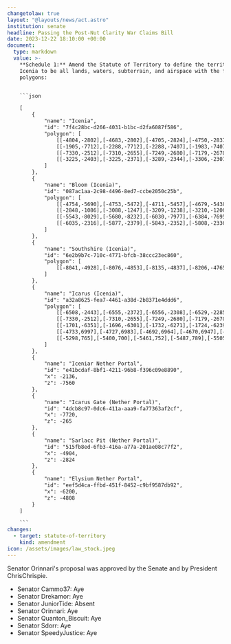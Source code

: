 ```yaml
---
changetolaw: true
layout: "@layouts/news/act.astro"
institution: senate
headline: Passing the Post-Nut Clarity War Claims Bill
date: 2023-12-22 18:10:00 +00:00
document:
  type: markdown
  value: >-
    **Schedule 1:** Amend the Statute of Territory to define the territory of
    Icenia to be all lands, waters, subterrain, and airspace with the following
    polygons:


    ```json

    [
        {
            "name": "Icenia",
            "id": "7f4c28bc-d266-4031-b1bc-d2fa6087f586",
            "polygon": [
                [[-4804,-2802],[-4683,-2802],[-4705,-2824],[-4750,-2837],[-4734,-2876],[-4737,-2912],[-4720,-2943],[-4719,-2973],[-4707,-2990],[-4690,-2998],[-4690,-3020],[-4673,-3047],[-4632,-3091],[-4581,-3114],[-4563,-3139],[-4554,-3173],[-4528,-3189],[-4507,-3175],[-4481,-3168],[-4489,-3130],[-4464,-3113],[-4463,-3065],[-4438,-3047],[-4399,-3061],[-4381,-3060],[-4348,-3068],[-4313,-3053],[-4271,-3096],[-4245,-3113],[-3759,-3112],[-3738,-3114],[-3730,-3129],[-3723,-3149],[-3680,-3170],[-3699,-3192],[-3695,-3214],[-3690,-3229],[-3711,-3235],[-3729,-3271],[-3730,-3284],[-3738,-3293],[-3729,-3299],[-3739,-3340],[-3760,-3340],[-3760,-3370],[-3785,-3390],[-3790,-3430],[-3769,-3444],[-3756,-3464],[-3743,-3465],[-3716,-3432],[-3693,-3441],[-3674,-3457],[-3661,-3441],[-3647,-3441],[-3636,-3449],[-3615,-3449],[-3603,-3442],[-3560,-3442],[-3542,-3433],[-3517,-3456],[-3482,-3432],[-3400,-3458],[-2587,-3458],[-2605,-3762],[-2838,-4042],[-2700,-4530],[-2440,-4610],[-2292,-4914],[-2150,-5120],[-1777,-5481],[-1890,-5595],[-2001,-5679],[-2024,-5828],[-2034,-5984],[-2228,-6180],[-2364,-6416],[-2641,-6848],[-2754,-6909],[-2790,-6966],[-2799,-7019],[-2841,-7053],[-2846,-7158],[-3187,-7228],[-3704,-7151],[-4265,-7294],[-3968,-6941],[-3928,-6482],[-3718,-6266],[-3671,-6259],[-3673,-5866],[-3601,-5774],[-3556,-5764],[-3532,-5743],[-3526,-5687],[-3538,-5634],[-3489,-5572],[-3464,-5558],[-3410,-5570],[-3402,-5528],[-3433,-5516],[-3452,-5477],[-3506,-5438],[-3565,-5376],[-3605,-5390],[-3653,-5386],[-3676,-5361],[-3718,-5346],[-3749,-5311],[-3777,-5326],[-3876,-5302],[-3926,-5341],[-3974,-5331],[-4014,-5308],[-4022,-5277],[-4058,-5268],[-4074,-5303],[-4089,-5313],[-4098,-5336],[-4154,-5336],[-4182,-5352],[-4211,-5344],[-4284,-5334],[-4451,-5333],[-4476,-5361],[-4510,-5361],[-4653,-5430],[-4679,-5438],[-4711,-5457],[-4753,-5472],[-4754,-5690],[-4776,-5676],[-4851,-5714],[-4898,-5693],[-5033,-5702],[-5060,-5810],[-5150,-5817],[-5203,-5865],[-5253,-5833],[-5347,-5836],[-5397,-5746],[-5434,-5741],[-5500,-5660],[-5498,-5581],[-5538,-5547],[-5570,-5559],[-5602,-5523],[-5442,-5433],[-5391,-5435],[-5272,-5279],[-5376,-5152],[-5391,-5090],[-5812,-5152],[-6057,-4955],[-6277,-4957],[-6279,-4919],[-6310,-4910],[-6345,-4933],[-6385,-4903],[-6458,-4960],[-6477,-4928],[-6485,-4908],[-6513,-4890],[-6479,-4873],[-6476,-4841],[-6540,-4766],[-6524,-4750],[-6523,-4713],[-6570,-4667],[-6602,-4648],[-6612,-4631],[-6595,-4610],[-6563,-4621],[-6541,-4611],[-6549,-4593],[-6545,-4567],[-6524,-4564],[-6526,-4535],[-6486,-4515],[-6469,-4536],[-6469,-4555],[-6432,-4548],[-6404,-4435],[-6421,-4415],[-6403,-4380],[-6456,-4343],[-6453,-4319],[-6489,-4283],[-6475,-4261],[-6485,-4252],[-6504,-4263],[-6539,-4270],[-6538,-4235],[-6512,-4223],[-6480,-4222],[-6450,-4209],[-6450,-4189],[-6461,-4171],[-6452,-4145],[-6423,-4147],[-6388,-4172],[-6363,-4204],[-6256,-4157],[-6243,-4136],[-6210,-4111],[-6205,-4083],[-6226,-4063],[-6219,-4042],[-6175,-4041],[-6151,-4061],[-6107,-4068],[-6083,-4050],[-6013,-4039],[-5978,-4005],[-5978,-3984],[-6010,-3965],[-6013,-3937],[-6047,-3887],[-6082,-3919],[-6113,-3891],[-6112,-3845],[-6083,-3814],[-6064,-3837],[-6036,-3836],[-6029,-3797],[-5989,-3776],[-5989,-3754],[-6002,-3742],[-6001,-3720],[-5978,-3702],[-5959,-3674],[-5917,-3668],[-5892,-3682],[-5897,-3710],[-5889,-3725],[-5872,-3740],[-5856,-3776],[-5819,-3771],[-5787,-3795],[-5768,-3822],[-5735,-3846],[-5703,-3837],[-5696,-3793],[-5667,-3794],[-5631,-3780],[-5591,-3793],[-5561,-3745],[-5569,-3711],[-5556,-3682],[-5552,-3649],[-5523,-3572],[-5510,-3555],[-5482,-3526],[-5458,-3477],[-5462,-3408],[-5442,-3326],[-5471,-3297],[-5406,-3292],[-5390,-3255],[-5348,-3211],[-5228,-3212],[-5185,-3212],[-5139,-3181],[-5120,-3165],[-5077,-3143],[-5049,-3091],[-5066,-3086],[-5068,-3070],[-5088,-3062],[-5090,-3039],[-5132,-3023],[-5155,-2999],[-5154,-2959],[-5129,-2931],[-5132,-2922],[-5004,-2922],[-5004,-2724],[-4804,-2724]],
                [[-1905,-7712],[-2288,-7712],[-2288,-7407],[-1983,-7407],[-1946,-7416],[-1914,-7408],[-1885,-7428],[-1861,-7425],[-1833,-7450],[-1826,-7475],[-1843,-7568],[-1838,-7643],[-1861,-7673],[-1879,-7696]],
                [[-7330,-2512],[-7310,-2655],[-7249,-2680],[-7179,-2670],[-7152,-2612],[-7115,-2584],[-7053,-2552],[-6979,-2538],[-6960,-2425],[-7012,-2348],[-7066,-2298],[-7159,-2297],[-7273,-2320],[-7286,-2369],[-7324,-2397]],
                [[-3225,-2403],[-3225,-2371],[-3289,-2344],[-3306,-2307],[-3262,-2247],[-3230,-2257],[-3206,-2278],[-3202,-2303],[-3187,-2325],[-3165,-2338],[-3150,-2361],[-3135,-2375],[-3089,-2360],[-3089,-2245],[-2957,-2245],[-2936,-2218],[-2926,-2198],[-2918,-2163],[-2847,-2166],[-2789,-2239],[-2762,-2248],[-2749,-2264],[-2689,-2304],[-2627,-2280],[-2603,-2309],[-2599,-2374],[-2562,-2424],[-2688,-2687],[-2713,-2703],[-2743,-2708],[-2777,-2730],[-2843,-2730],[-2870,-2753],[-2897,-2866],[-2933,-2895],[-2969,-2874],[-2991,-2896],[-3043,-2893],[-3079,-2865],[-3051,-2823],[-3029,-2813],[-3023,-2756],[-3046,-2724],[-3088,-2695],[-3122,-2625],[-3170,-2630],[-3208,-2609],[-3214,-2586],[-3222,-2562],[-3200,-2500],[-3194,-2449]]
            ]
        },
        {
            "name": "Bloom (Icenia)",
            "id": "087ac1aa-2c98-4496-8ed7-ccbe2050c25b",
            "polygon": [
                [[-4754,-5690],[-4753,-5472],[-4711,-5457],[-4679,-5438],[-4653,-5430],[-4510,-5361],[-4476,-5361],[-4451,-5333],[-4284,-5334],[-4211,-5344],[-4182,-5352],[-4154,-5336],[-4098,-5336],[-4089,-5313],[-4074,-5303],[-4058,-5268],[-4022,-5277],[-4014,-5308],[-3974,-5331],[-3926,-5341],[-3876,-5302],[-3777,-5326],[-3749,-5311],[-3718,-5346],[-3676,-5361],[-3653,-5386],[-3605,-5390],[-3565,-5376],[-3506,-5438],[-3452,-5477],[-3433,-5516],[-3402,-5528],[-3410,-5570],[-3464,-5558],[-3489,-5572],[-3538,-5634],[-3526,-5687],[-3532,-5743],[-3556,-5764],[-3601,-5774],[-3673,-5866],[-3671,-6259],[-3718,-6266],[-3928,-6482],[-3968,-6941],[-4265,-7294],[-4536,-7142],[-4584,-7083],[-4729,-7043],[-4764,-6927],[-4841,-6857],[-4845,-6833],[-4869,-6792],[-4829,-6736],[-4886,-6674],[-4878,-6576],[-4776,-6421],[-4757,-6324],[-4760,-6311],[-4767,-6301],[-4767,-6294],[-4754,-6263],[-4717,-6204],[-4704,-6197],[-4680,-6189],[-4690,-6136],[-4754,-6108],[-4700,-6017],[-4651,-5976],[-4685,-5786],[-4716,-5713]],
                [[-2848,-1086],[-3088,-1247],[-3209,-1238],[-3210,-1206],[-3238,-1205],[-3261,-1215],[-3335,-1176],[-3329,-1106],[-3358,-1077],[-3400,-1079],[-3445,-1041],[-3443,-970],[-3488,-967],[-3501,-982],[-3520,-984],[-3537,-1004],[-3536,-1036],[-3642,-1039],[-3694,-1033],[-3705,-1087],[-3720,-1110],[-3723,-1155],[-3746,-1166],[-3763,-1148],[-3763,-1111],[-3783,-1082],[-3808,-1061],[-3843,-1065],[-3855,-1026],[-3877,-1010],[-3919,-1007],[-3944,-1014],[-3944,-893],[-3889,-825],[-3710,-593],[-3667,-554],[-3662,-472],[-3612,-438],[-3579,-472],[-3602,-527],[-3584,-556],[-3551,-554],[-3492,-604],[-3445,-585],[-3408,-577],[-3385,-562],[-3338,-601],[-3314,-614],[-3287,-666],[-3261,-662],[-3248,-639],[-3225,-615],[-3205,-614],[-3178,-645],[-3154,-645],[-3152,-610],[-3140,-590],[-3117,-578],[-3105,-558],[-3060,-547],[-3060,-528],[-3057,-524],[-3018,-524],[-2991,-495],[-2976,-489],[-2943,-453],[-2943,-445],[-2933,-436],[-2919,-429],[-2656,-429],[-2635,-443],[-2623,-457],[-2623,-476],[-2624,-491],[-2542,-542],[-2539,-576],[-2489,-622],[-2482,-664],[-2418,-735],[-2408,-774],[-2320,-790],[-2320,-850],[-2200,-1000],[-2200,-1100],[-2740,-1099]],
                [[-5543,-8029],[-5680,-8232],[-6030,-7977],[-6384,-7695],[-6001,-7267],[-5671,-6957],[-5081,-7288],[-5026,-7363],[-4980,-7458],[-5116,-7559],[-5113,-7626],[-5200,-7690],[-5200,-7750],[-5200,-7850],[-5230,-7910],[-5300,-7980],[-5350,-8100],[-5420,-8100],[-5436,-8140],[-5466,-8140],[-5499,-8071]],
                [[-6035,-2316],[-5877,-2379],[-5843,-2352],[-5808,-2336],[-5723,-2248],[-5723,-2196],[-5761,-2151],[-5764,-1984],[-5840,-1844],[-5884,-1858],[-5909,-1895],[-5936,-1924],[-5984,-1929],[-5983,-2168],[-5992,-2227],[-6015,-2256],[-6030,-2291]]
            ]
        },
        {
            "name": "Southshire (Icenia)",
            "id": "6e2b9b7c-710c-4771-bfcb-38ccc23ec860",
            "polygon": [
                [[-8041,-4928],[-8076,-4853],[-8135,-4837],[-8206,-4765],[-8231,-4790],[-8324,-4966],[-8289,-5002],[-8250,-5004],[-8239,-5062],[-8187,-5078],[-8195,-5115],[-8134,-5170],[-8096,-5154],[-7967,-5287],[-7991,-5338],[-8054,-5378],[-8075,-5411],[-8043,-5438],[-8006,-5452],[-8003,-5478],[-8040,-5514],[-8058,-5607],[-8086,-5622],[-8121,-5622],[-8145,-5612],[-8164,-5630],[-8184,-5693],[-8158,-5711],[-8124,-5708],[-8112,-5735],[-8066,-5732],[-8049,-5741],[-8037,-5772],[-8004,-5761],[-7980,-5779],[-7994,-5853],[-7926,-5889],[-7888,-5876],[-7848,-5907],[-7821,-5887],[-7809,-5826],[-7724,-5791],[-7810,-5640],[-7703,-5578],[-7658,-5615],[-7679,-5667],[-7615,-5679],[-7553,-5723],[-7560,-5832],[-7523,-5859],[-7522,-5900],[-7413,-5930],[-7323,-5734],[-7274,-5729],[-7209,-5658],[-7206,-5605],[-6993,-5433],[-6736,-5433],[-6722,-5493],[-6700,-5517],[-6669,-5504],[-6666,-5454],[-6647,-5437],[-6650,-5379],[-6607,-5351],[-6574,-5362],[-6553,-5350],[-6520,-5310],[-6486,-5290],[-6437,-5286],[-6463,-5235],[-6441,-5204],[-6473,-5071],[-6457,-5026],[-6473,-4974],[-6458,-4960],[-6477,-4928],[-6485,-4908],[-6513,-4890],[-6479,-4873],[-6476,-4841],[-6540,-4766],[-6524,-4750],[-6523,-4713],[-6570,-4667],[-6602,-4648],[-6612,-4631],[-6595,-4610],[-6563,-4621],[-6541,-4611],[-6549,-4593],[-6545,-4567],[-6524,-4564],[-6526,-4535],[-6486,-4515],[-6469,-4536],[-6469,-4555],[-6432,-4548],[-6404,-4435],[-6421,-4415],[-6403,-4380],[-6456,-4343],[-6453,-4319],[-6489,-4283],[-6475,-4261],[-6485,-4252],[-6504,-4263],[-6539,-4270],[-6538,-4235],[-6512,-4223],[-6480,-4222],[-6450,-4209],[-6450,-4189],[-6461,-4171],[-6452,-4145],[-6504,-4100],[-6630,-4086],[-6647,-4056],[-6681,-4033],[-6703,-4042],[-6713,-4062],[-6697,-4104],[-6714,-4144],[-6814,-4211],[-6857,-4208],[-6891,-4260],[-6891,-4290],[-6918,-4317],[-6824,-4389],[-6850,-4418],[-6917,-4448],[-6948,-4445],[-6969,-4400],[-6995,-4390],[-7009,-4359],[-7033,-4335],[-7034,-4306],[-7068,-4304],[-7112,-4223],[-7201,-4169],[-7255,-4195],[-7334,-4164],[-7385,-4244],[-7421,-4258],[-7440,-4347],[-7497,-4374],[-7538,-4350],[-7587,-4270],[-7665,-4323],[-7725,-4339],[-7763,-4407],[-7844,-4493],[-7826,-4565],[-7797,-4594],[-7791,-4652],[-7861,-4710],[-7849,-4747],[-7867,-4776],[-7892,-4773],[-7919,-4801],[-7838,-4906],[-7867,-4937],[-7853,-4960],[-7881,-4999],[-7909,-4998],[-7929,-4945],[-7992,-4945]]
            ]
        },
        {
            "name": "Icarus (Icenia)",
            "id": "a32a8625-fea7-4461-a38d-2b8371e4ddd6",
            "polygon": [
                [[-6508,-2443],[-6555,-2372],[-6556,-2308],[-6529,-2285],[-6548,-2229],[-6583,-2236],[-6719,-2161],[-6735,-2125],[-6713,-2087],[-6743,-2033],[-6790,-2028],[-6804,-1984],[-6843,-1998],[-6891,-1959],[-6936,-1985],[-6971,-2032],[-7026,-2011],[-7082,-1920],[-7129,-1764],[-7379,-1673],[-7710,-1718],[-8022,-2436],[-8172,-2468],[-8200,-2471],[-8287,-2505],[-8382,-2540],[-8463,-2553],[-8526,-2571],[-8625,-2580],[-8617,-2593],[-8626,-2610],[-8611,-2620],[-8610,-2635],[-8606,-2639],[-8597,-2632],[-8578,-2629],[-8567,-2634],[-8565,-2643],[-8561,-2649],[-8561,-2668],[-8549,-2690],[-8543,-2697],[-8532,-2701],[-8523,-2709],[-8521,-2717],[-8521,-2722],[-8515,-2725],[-8511,-2732],[-8517,-2742],[-8527,-2753],[-8543,-2762],[-8547,-2767],[-8556,-2769],[-8568,-2762],[-8576,-2763],[-8576,-2748],[-8593,-2735],[-8611,-2724],[-8619,-2721],[-8632,-2737],[-8643,-2737],[-8661,-2719],[-8672,-2733],[-8687,-2736],[-8701,-2751],[-8709,-2745],[-8714,-2734],[-8742,-2723],[-8744,-2745],[-8756,-2746],[-8772,-2764],[-8769,-2788],[-8778,-2789],[-8785,-2787],[-8798,-2758],[-8806,-2747],[-8822,-2743],[-8835,-2729],[-8863,-2707],[-8886,-2668],[-8900,-2683],[-8920,-2682],[-8931,-2678],[-8939,-2666],[-8939,-2653],[-8934,-2631],[-8916,-2617],[-8888,-2580],[-8887,-2550],[-8914,-2516],[-8938,-2508],[-9001,-2365],[-9052,-2336],[-9052,-2327],[-9032,-2292],[-9056,-2271],[-9055,-2259],[-8987,-2221],[-9001,-2181],[-9003,-2155],[-9010,-2119],[-9024,-2111],[-9035,-2106],[-9045,-2107],[-9076,-2055],[-9062,-2038],[-9013,-2016],[-8949,-1976],[-8916,-1920],[-8890,-1882],[-8862,-1851],[-8858,-1833],[-8868,-1819],[-8854,-1807],[-8845,-1784],[-8807,-1783],[-8798,-1795],[-8779,-1796],[-8778,-1791],[-8759,-1790],[-8759,-1783],[-8745,-1783],[-8745,-1770],[-8739,-1770],[-8739,-1750],[-8752,-1749],[-8752,-1737],[-8759,-1735],[-8759,-1729],[-8805,-1730],[-8806,-1704],[-8812,-1703],[-8813,-1696],[-8825,-1696],[-8826,-1689],[-8832,-1689],[-8832,-1670],[-8838,-1669],[-8839,-1656],[-8832,-1656],[-8832,-1642],[-8825,-1643],[-8825,-1629],[-8832,-1629],[-8832,-1616],[-8839,-1616],[-8839,-1596],[-8845,-1596],[-8845,-1582],[-8852,-1582],[-8852,-1569],[-8865,-1569],[-8865,-1556],[-8878,-1556],[-8878,-1544],[-8886,-1542],[-8886,-1510],[-8892,-1509],[-8893,-1497],[-8885,-1496],[-8844,-1523],[-8805,-1542],[-8792,-1543],[-8758,-1497],[-8752,-1496],[-8718,-1523],[-8695,-1517],[-8677,-1517],[-8658,-1543],[-8629,-1556],[-8625,-1550],[-8612,-1549],[-8612,-1537],[-8597,-1523],[-8580,-1523],[-8578,-1516],[-8566,-1513],[-8559,-1503],[-8552,-1498],[-8532,-1487],[-8532,-1477],[-8525,-1474],[-8512,-1456],[-8499,-1446],[-8492,-1436],[-8472,-1436],[-8472,-1423],[-8459,-1423],[-8459,-1397],[-8445,-1387],[-8438,-1380],[-8439,-1369],[-8419,-1369],[-8418,-1357],[-8412,-1355],[-8406,-1347],[-8405,-1337],[-8399,-1334],[-8392,-1328],[-8385,-1320],[-8385,-1304],[-8379,-1301],[-8372,-1288],[-8365,-1281],[-8365,-1270],[-8358,-1269],[-8359,-1256],[-8352,-1256],[-8352,-1249],[-8345,-1250],[-8345,-1236],[-8338,-1236],[-8339,-1190],[-8352,-1190],[-8352,-1176],[-8367,-1170],[-8391,-1169],[-8392,-1157],[-8405,-1156],[-8405,-1150],[-8418,-1149],[-8419,-1137],[-8425,-1136],[-8426,-1116],[-8438,-1116],[-8438,-1110],[-8446,-1104],[-8459,-1097],[-8485,-1090],[-8486,-1083],[-8512,-1083],[-8512,-1089],[-8532,-1088],[-8539,-1071],[-8555,-1064],[-8574,-1055],[-8598,-1036],[-8599,-1017],[-8610,-1009],[-8623,-996],[-8626,-977],[-8639,-974],[-8625,-967],[-8604,-944],[-8591,-943],[-8591,-924],[-8578,-916],[-8578,-889],[-8565,-889],[-8565,-876],[-8557,-876],[-8558,-849],[-8571,-841],[-8577,-834],[-8584,-828],[-8591,-821],[-8597,-815],[-8599,-810],[-8618,-809],[-8618,-802],[-8632,-802],[-8632,-797],[-8639,-789],[-8651,-789],[-8652,-769],[-8650,-749],[-8653,-725],[-8639,-715],[-8615,-722],[-8591,-712],[-8576,-698],[-8561,-707],[-8542,-715],[-8521,-690],[-8508,-669],[-8520,-650],[-8516,-626],[-8493,-600],[-8491,-580],[-8506,-538],[-8522,-517],[-8531,-492],[-8515,-463],[-8499,-445],[-8480,-424],[-8461,-442],[-8433,-468],[-8414,-482],[-8393,-461],[-8374,-455],[-8338,-453],[-8313,-414],[-8280,-396],[-8268,-377],[-8254,-368],[-8253,-331],[-8285,-328],[-8313,-306],[-8323,-295],[-8338,-271],[-8356,-244],[-8372,-214],[-8394,-189],[-8413,-173],[-8431,-177],[-8447,-172],[-8450,-151],[-8435,-124],[-8410,-107],[-8396,-55],[-8372,-26],[-8390,-12],[-8418,-16],[-8432,-5],[-8428,26],[-8445,48],[-8458,69],[-8484,92],[-8514,77],[-8541,65],[-8567,83],[-8591,84],[-8614,67],[-8665,128],[-8665,189],[-8655,244],[-8673,295],[-8685,303],[-8700,311],[-8706,324],[-8724,323],[-8746,309],[-8825,309],[-8883,303],[-8901,281],[-8910,264],[-8907,228],[-8917,215],[-8960,215],[-8973,194],[-8988,180],[-9013,176],[-9023,189],[-9031,206],[-9048,208],[-9062,190],[-9076,159],[-9089,142],[-9113,128],[-9126,111],[-9139,111],[-9149,103],[-9166,93],[-9195,91],[-9201,104],[-9219,114],[-9245,120],[-9279,127],[-9311,132],[-9323,137],[-9326,146],[-9346,151],[-9376,116],[-9409,117],[-9439,149],[-9458,144],[-9481,151],[-9505,151],[-9516,159],[-9535,167],[-9561,174],[-9579,197],[-9571,228],[-9576,256],[-9571,274],[-9576,285],[-9557,306],[-9538,333],[-9536,355],[-9586,378],[-9597,391],[-9615,409],[-9643,415],[-9662,407],[-9679,378],[-9721,371],[-9757,380],[-9803,405],[-9835,393],[-9863,366],[-9879,342],[-9896,322],[-9895,287],[-9915,269],[-9967,263],[-10096,272],[-10097,45],[-10096,-496],[-10080,-496],[-10080,-817],[-10064,-816],[-10064,-1008],[-10048,-1008],[-10048,-1152],[-10032,-1152],[-10033,-1296],[-10015,-1295],[-10016,-1409],[-10001,-1407],[-9999,-1444],[-9980,-1439],[-9929,-1407],[-9914,-1357],[-9878,-1332],[-9831,-1359],[-9811,-1298],[-9786,-1236],[-9751,-1227],[-9723,-1202],[-9696,-1223],[-9663,-1219],[-9616,-1217],[-9611,-1177],[-9571,-1137],[-9536,-1127],[-9501,-1123],[-9477,-1139],[-9442,-1156],[-9414,-1174],[-9415,-1199],[-9385,-1217],[-9366,-1219],[-9350,-1243],[-9331,-1251],[-9317,-1270],[-9317,-1290],[-9301,-1307],[-9251,-1376],[-9221,-1398],[-9166,-1427],[-9131,-1438],[-9122,-1460],[-9145,-1503],[-9153,-1544],[-9205,-1589],[-9198,-1619],[-9171,-1654],[-9170,-1666],[-9206,-1722],[-9253,-1755],[-9290,-1769],[-9307,-1808],[-9332,-1833],[-9330,-1857],[-9371,-1912],[-9435,-1889],[-9440,-1868],[-9471,-1853],[-9852,-2276],[-9736,-2758],[-9608,-3144],[-9565,-3129],[-9522,-3110],[-9461,-3131],[-9410,-3100],[-9409,-3082],[-9432,-3064],[-9417,-3026],[-9398,-3011],[-9382,-3013],[-9353,-3036],[-9348,-3050],[-9317,-3068],[-9288,-3086],[-9278,-3091],[-9269,-3084],[-9256,-3098],[-9238,-3075],[-9221,-3078],[-9195,-3086],[-9167,-3071],[-9153,-3073],[-9117,-3108],[-9105,-3135],[-9116,-3153],[-9130,-3171],[-9130,-3189],[-9112,-3197],[-9078,-3177],[-9065,-3175],[-9053,-3185],[-9045,-3202],[-9047,-3231],[-9032,-3251],[-9035,-3268],[-9055,-3275],[-9029,-3287],[-9022,-3310],[-9005,-3316],[-8988,-3310],[-8962,-3318],[-8947,-3335],[-8941,-3348],[-8931,-3383],[-8923,-3386],[-8920,-3375],[-8910,-3368],[-8896,-3369],[-8890,-3373],[-8878,-3372],[-8863,-3375],[-8850,-3386],[-8840,-3391],[-8830,-3376],[-8817,-3388],[-8794,-3393],[-8771,-3407],[-8751,-3414],[-8726,-3445],[-8700,-3447],[-8694,-3425],[-8720,-3392],[-8718,-3361],[-8699,-3341],[-8677,-3325],[-8654,-3346],[-8634,-3350],[-8597,-3316],[-8575,-3329],[-8546,-3324],[-8530,-3354],[-8462,-3378],[-8432,-3400],[-8406,-3375],[-8391,-3332],[-8418,-3293],[-8419,-3253],[-8381,-3235],[-8396,-3175],[-8365,-3144],[-8336,-3114],[-8310,-3116],[-8285,-3129],[-8248,-3117],[-8267,-3065],[-8241,-3044],[-8233,-3010],[-8209,-2999],[-8180,-3017],[-8168,-3035],[-8203,-3062],[-8176,-3113],[-8135,-3135],[-8116,-3153],[-8111,-3171],[-8126,-3186],[-8121,-3195],[-8110,-3209],[-8081,-3214],[-8059,-3173],[-8039,-3165],[-8051,-3151],[-7977,-3087],[-7932,-3093],[-7917,-3078],[-7886,-3065],[-7854,-3068],[-7828,-3047],[-7818,-3053],[-7803,-3053],[-7793,-3050],[-7784,-3037],[-7785,-3020],[-7762,-3002],[-7720,-3012],[-7679,-3051],[-7633,-3112],[-7584,-3126],[-7539,-3169],[-7530,-3215],[-7498,-3228],[-7453,-3268],[-7426,-3303],[-7384,-3338],[-7370,-3327],[-7350,-3297],[-7286,-3282],[-7262,-3286],[-7218,-3248],[-7208,-3226],[-7248,-3194],[-7228,-3156],[-7150,-3138],[-7092,-3182],[-7056,-3168],[-7026,-3126],[-7046,-3094],[-6932,-3012],[-6900,-2940],[-6802,-2926],[-6766,-2916],[-6742,-2876],[-6732,-2820],[-6702,-2744],[-6662,-2728],[-6582,-2750],[-6498,-2708],[-6528,-2652],[-6455,-2599]],
                [[-7330,-2512],[-7310,-2655],[-7249,-2680],[-7179,-2670],[-7152,-2612],[-7115,-2584],[-7053,-2552],[-6979,-2538],[-6960,-2425],[-7012,-2348],[-7066,-2298],[-7159,-2297],[-7273,-2320],[-7286,-2369],[-7324,-2397]],
                [[-1701,-6351],[-1696,-6301],[-1732,-6271],[-1724,-6239],[-1697,-6190],[-1665,-6190],[-1629,-6148],[-1595,-6125],[-1594,-6086],[-1613,-6074],[-1635,-6065],[-1661,-6070],[-1680,-6049],[-1662,-6027],[-1652,-6028],[-1632,-6040],[-1613,-6022],[-1544,-5981],[-1502,-5930],[-1527,-5849],[-1482,-5730],[-1649,-5547],[-1777,-5481],[-1890,-5595],[-2001,-5679],[-2024,-5828],[-2034,-5985],[-2032,-6113],[-2025,-6245],[-2006,-6328],[-1917,-6359],[-1881,-6393],[-1864,-6446],[-1836,-6473],[-1845,-6513],[-1833,-6532],[-1806,-6525],[-1780,-6510],[-1768,-6494],[-1776,-6465],[-1746,-6445],[-1737,-6423],[-1708,-6394]],
                [[-4733,6997],[-4727,6983],[-4692,6964],[-4670,6947],[-4655,6929],[-4658,6899],[-4670,6879],[-4694,6865],[-4713,6847],[-4716,6836],[-4709,6820],[-4693,6805],[-4689,6795],[-4695,6786],[-4693,6761],[-4685,6754],[-4667,6753],[-4661,6751],[-4649,6737],[-4646,6703],[-4632,6684],[-4611,6661],[-4589,6648],[-4551,6636],[-4546,6629],[-4552,6601],[-4588,6568],[-4590,6548],[-4583,6529],[-4585,6520],[-4603,6503],[-4605,6481],[-4593,6470],[-4571,6462],[-4552,6444],[-4515,6448],[-4338,6521],[-4335,6512],[-4329,6502],[-4324,6497],[-4315,6497],[-4313,6498],[-4311,6498],[-4304,6485],[-4294,6479],[-4289,6477],[-4272,6492],[-4260,6491],[-4235,6500],[-4223,6498],[-4212,6486],[-4206,6465],[-4197,6460],[-4180,6461],[-4172,6471],[-4166,6483],[-4154,6518],[-4134,6555],[-4121,6562],[-4104,6574],[-4086,6586],[-4087,6597],[-4110,6618],[-4112,6744],[-4087,6765],[-4087,6773],[-4087,6805],[-4087,6938],[-4089,6940],[-4104,6930],[-4115,6921],[-4128,6912],[-4143,6918],[-4158,6920],[-4167,6924],[-4182,6936],[-4191,6955],[-4188,6968],[-4175,6991],[-4178,6993],[-4729,6997]],
                [[-5298,765],[-5400,700],[-5461,752],[-5487,789],[-5505,828],[-5533,876],[-5507,946],[-5398,1017],[-5299,952],[-5230,870]]
            ]
        },
        {
            "name": "Iceniar Nether Portal",
            "id": "e41bcdaf-8bf1-4211-96b8-f396c09e8890",
            "x": -2136,
            "z": -7560
        },
        {
            "name": "Icarus Gate (Nether Portal)",
            "id": "4dcb8c97-0dc6-411a-aaa9-fa77363af2cf",
            "x": -7720,
            "z": -265
        },
        {
            "name": "Sarlacc Pit (Nether Portal)",
            "id": "515fb8ed-6fb3-416a-a77a-201ae08c77f2",
            "x": -4904,
            "z": -2824
        },
        {
            "name": "Elysium Nether Portal",
            "id": "eef5d4ca-ffbd-451f-8452-c9bf9587db92",
            "x": -6200,
            "z": -4808
        }
    ]

    ```
changes:
  - target: statute-of-territory
    kind: amendment
icon: /assets/images/law_stock.jpeg
---
```

Senator Orinnari's proposal was approved by the Senate and by President ChrisChrispie.<!--more-->

- Senator Cammo37: Aye
- Senator Drekamor: Aye
- Senator JuniorTide: Absent
- Senator Orinnari: Aye
- Senator Quanton\_Biscuit: Aye
- Senator Sdorr: Aye
- Senator SpeedyJustice: Aye
